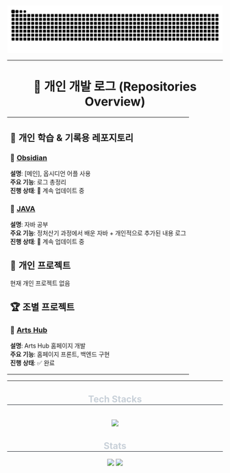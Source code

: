 
<img src="https://github.com/HTH-0/HTH-0/blob/output/github-contribution-grid-snake.svg"/>

---
<div align="center">

# 📖 개인 개발 로그 (Repositories Overview)

<table style="width: 600px; text-align: left;">
<tr>
<td>

## 📝 개인 학습 & 기록용 레포지토리  

### 📂 [Obsidian](https://github.com/HTH-0/Obsidian.git)
**설명**: [메인], 옵시디언 어플 사용  
**주요 기능**: 로그 총정리  
**진행 상태**: 🚀 계속 업데이트 중  

### 📂 [JAVA](https://github.com/HTH-0/JAVA.git)
**설명**: 자바 공부  
**주요 기능**: 정처산기 과정에서 배운 자바 + 개인적으로 추가된 내용 로그  
**진행 상태**: 🚀 계속 업데이트 중  

## 🚀 개인 프로젝트  
현재 개인 프로젝트 없음  

## 🏆 조별 프로젝트  

### 💎 [Arts Hub](https://github.com/Jaewoong-Hwang/PROJECT_UI.git)
**설명**: Arts Hub 홈페이지 개발  
**주요 기능**: 홈페이지 프론트, 백엔드 구현  
**진행 상태**: ✅ 완료  

</td>
</tr>
</table>

</div>


---
<div align= "center">
    <div align= "center">
    <h2 style="border-bottom: 1px solid #21262d; color: #c9d1d9;"> Tech Stacks </h2> <br> 
    <div style="margin: 0 auto; text-align: center;" align= "center"> <img src="https://img.shields.io/badge/Java-007396?style=flat-square&logo=Java&logoColor=white">
          </div>
    </div>
    <div align= "center"> 
    <h2 style="border-bottom: 1px solid #21262d; color: #c9d1d9;"> Stats </h2> <div align= "center"> <img src="https://github-readme-stats.vercel.app/api?username=HTH-0&bg_color=180,000000,00000000&title_color=ffffff&text_color=ffffff"
         /> <img src="https://github-readme-stats.vercel.app/api/top-langs/?username=HTH-0&layout=compact&bg_color=180,000000,00000000&title_color=ffffff&text_color=ffffff"
           /> </div> 
    </div>
